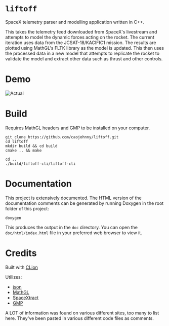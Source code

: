 # `liftoff`

SpaceX telemetry parser and modelling application written
in C++.

This takes the telemetry feed downloaded from SpaceX's
livestream and attempts to model the dynamic forces acting
on the rocket. The current iteration uses data from the
JCSAT-18/KACIFIC1 mission. The results are plotted using
MathGL's FLTK library as the model is updated. This then
uses the processed data in a new model that attempts to
replicate the rocket to validate the model and extract
other data such as thrust and other controls.

# Demo

![Actual](https://i.postimg.cc/sx5NzD13/Screen-Shot-2020-12-20-at-8-53-25-PM.png)

# Build

Requires MathGL headers and GMP to be installed on your
computer.

``` shell
git clone https://github.com/caojohnny/liftoff.git
cd liftoff
mkdir build && cd build
cmake .. && make

cd ..
./build/liftoff-cli/liftoff-cli
```

# Documentation

This project is extensively documented. The HTML version of
the documentation comments can be generated by running
Doxygen in the root folder of this project:

``` shell
doxygen
```

This produces the output in the `doc` directory. You can
open the `doc/html/index.html` file in your preferred web
browser to view it.

# Credits

Built with [CLion](https://www.jetbrains.com/clion/)

Utilizes:

  * [json](https://github.com/nlohmann/json)
  * [MathGL](http://mathgl.sourceforge.net/)
  * [SpaceXtract](https://github.com/shahar603/SpaceXtract)
  * [GMP](https://gmplib.org/)

A LOT of information was found on various different sites,
too many to list here. They've been pasted in various
different code files as comments.
